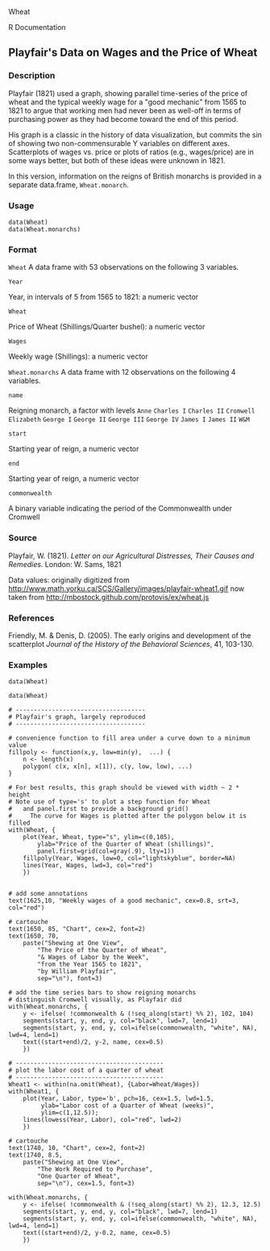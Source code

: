 Wheat

R Documentation

##  Playfair's Data on Wages and the Price of Wheat

### Description

Playfair (1821) used a graph, showing parallel time-series of the price of
wheat and the typical weekly wage for a "good mechanic" from 1565 to 1821 to
argue that working men had never been as well-off in terms of purchasing power
as they had become toward the end of this period.

His graph is a classic in the history of data visualization, but commits the
sin of showing two non-commensurable Y variables on different axes.
Scatterplots of wages vs. price or plots of ratios (e.g., wages/price) are in
some ways better, but both of these ideas were unknown in 1821.

In this version, information on the reigns of British monarchs is provided in
a separate data.frame, `Wheat.monarch`.

### Usage

    
    data(Wheat)
    data(Wheat.monarchs)

### Format

`Wheat` A data frame with 53 observations on the following 3 variables.

`Year`

Year, in intervals of 5 from 1565 to 1821: a numeric vector

`Wheat`

Price of Wheat (Shillings/Quarter bushel): a numeric vector

`Wages`

Weekly wage (Shillings): a numeric vector

`Wheat.monarchs` A data frame with 12 observations on the following 4
variables.

`name`

Reigning monarch, a factor with levels `Anne` `Charles I` `Charles II`
`Cromwell` `Elizabeth` `George I` `George II` `George III` `George IV` `James
I` `James II` `W&M`

`start`

Starting year of reign, a numeric vector

`end`

Starting year of reign, a numeric vector

`commonwealth`

A binary variable indicating the period of the Commonwealth under Cromwell

### Source

Playfair, W. (1821). _Letter on our Agricultural Distresses, Their Causes and
Remedies_. London: W. Sams, 1821

Data values: originally digitized from
<http://www.math.yorku.ca/SCS/Gallery/images/playfair-wheat1.gif> now taken
from <http://mbostock.github.com/protovis/ex/wheat.js>

### References

Friendly, M. & Denis, D. (2005). The early origins and development of the
scatterplot _Journal of the History of the Behavioral Sciences_, 41, 103-130.

### Examples

    
    data(Wheat)
    
    data(Wheat)
    
    # ------------------------------------
    # Playfair's graph, largely reproduced
    # ------------------------------------
    
    # convenience function to fill area under a curve down to a minimum value
    fillpoly <- function(x,y, low=min(y),  ...) {
        n <- length(x)
        polygon( c(x, x[n], x[1]), c(y, low, low), ...)
    }
    
    # For best results, this graph should be viewed with width ~ 2 * height
    # Note use of type='s' to plot a step function for Wheat
    #   and panel.first to provide a background grid()
    #     The curve for Wages is plotted after the polygon below it is filled
    with(Wheat, {
        plot(Year, Wheat, type="s", ylim=c(0,105), 
            ylab="Price of the Quarter of Wheat (shillings)", 
            panel.first=grid(col=gray(.9), lty=1))
        fillpoly(Year, Wages, low=0, col="lightskyblue", border=NA)
        lines(Year, Wages, lwd=3, col="red")
        })
    
    
    # add some annotations
    text(1625,10, "Weekly wages of a good mechanic", cex=0.8, srt=3, col="red")
    
    # cartouche
    text(1650, 85, "Chart", cex=2, font=2)
    text(1650, 70, 
    	paste("Shewing at One View", 
            "The Price of the Quarter of Wheat", 
            "& Wages of Labor by the Week", 
            "from the Year 1565 to 1821",
            "by William Playfair",
            sep="\n"), font=3)
    
    # add the time series bars to show reigning monarchs
    # distinguish Cromwell visually, as Playfair did
    with(Wheat.monarchs, {
    	y <- ifelse( !commonwealth & (!seq_along(start) %% 2), 102, 104)
    	segments(start, y, end, y, col="black", lwd=7, lend=1)
    	segments(start, y, end, y, col=ifelse(commonwealth, "white", NA), lwd=4, lend=1)
    	text((start+end)/2, y-2, name, cex=0.5)
    	})
    
    # -----------------------------------------
    # plot the labor cost of a quarter of wheat
    # -----------------------------------------
    Wheat1 <- within(na.omit(Wheat), {Labor=Wheat/Wages})
    with(Wheat1, {
    	plot(Year, Labor, type='b', pch=16, cex=1.5, lwd=1.5, 
    	     ylab="Labor cost of a Quarter of Wheat (weeks)",
    	     ylim=c(1,12.5));
    	lines(lowess(Year, Labor), col="red", lwd=2)
    	})
    	
    # cartouche
    text(1740, 10, "Chart", cex=2, font=2)
    text(1740, 8.5, 
    	paste("Shewing at One View", 
            "The Work Required to Purchase", 
            "One Quarter of Wheat", 
            sep="\n"), cex=1.5, font=3)
    
    with(Wheat.monarchs, {
    	y <- ifelse( !commonwealth & (!seq_along(start) %% 2), 12.3, 12.5)
    	segments(start, y, end, y, col="black", lwd=7, lend=1)
    	segments(start, y, end, y, col=ifelse(commonwealth, "white", NA), lwd=4, lend=1)
    	text((start+end)/2, y-0.2, name, cex=0.5)
    	})

